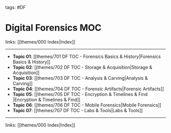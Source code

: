 tags: #DF

# Digital Forensics MOC

links: [[themes/000 Index|Index]]

---

- **Topic 01**: [[themes/701 DF TOC - Forensics Basics & History|Forensics Basics & History]]
- **Topic 02**: [[themes/702 DF TOC - Storage & Acquisition|Storage & Acquisition]]
- **Topic 03**: [[themes/703 DF TOC - Analysis & Carving|Analysis & Carving]]
- **Topic 04**: [[themes/704 DF TOC - Forensic Artifacts|Forensic Artifacts]]
- **Topic 05**: [[themes/705 DF TOC - Encryption & Timelines & Find |Encryption & Timelines & Find]]
- **Topic 06**: [[themes/706 DF TOC - Mobile Forensics|Mobile Forensics]]
- **Topic 07**: [[themes/707 DF TOC - Labs & Tools|Labs & Tools]]

---
links: [[themes/000 Index|Index]]